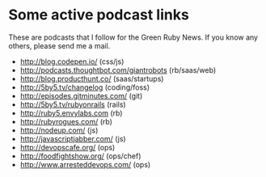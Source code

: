 # Some active podcast links

These are podcasts that I follow for the Green Ruby News. If you know any others, please send me a mail.

* <http://blog.codepen.io/> (css/js)
* <http://podcasts.thoughtbot.com/giantrobots> (rb/saas/web)
* <http://blog.producthunt.co/> (saas/startups)
* <http://5by5.tv/changelog> (coding/foss)
* <http://episodes.gitminutes.com/> (git)
* <http://5by5.tv/rubyonrails> (rails)
* <http://ruby5.envylabs.com> (rb)
* <http://rubyrogues.com/> (rb)
* <http://nodeup.com/> (js)
* <http://javascriptjabber.com/> (js)
* <http://devopscafe.org/> (ops)
* <http://foodfightshow.org/> (ops/chef)
* <http://www.arresteddevops.com/> (ops)
